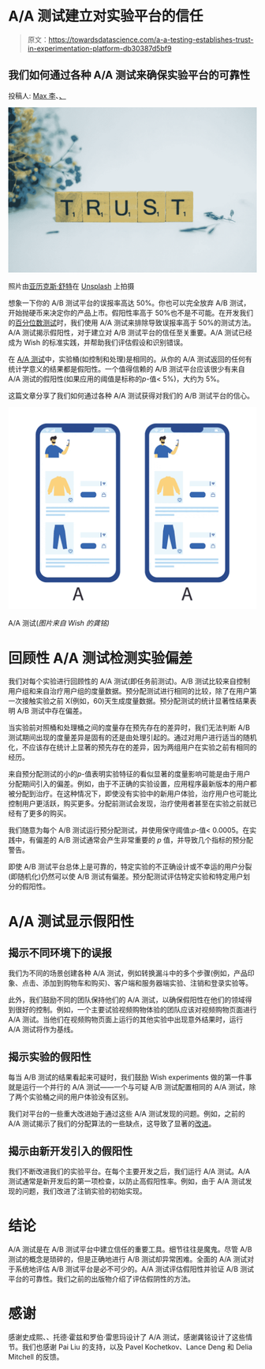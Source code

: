 # A/A 测试建立对实验平台的信任

> 原文：<https://towardsdatascience.com/a-a-testing-establishes-trust-in-experimentation-platform-db30387d5bf9>

## 我们如何通过各种 A/A 测试来确保实验平台的可靠性

投稿人: [Max 李](https://medium.com/@qike_max_li)、[、](https://www.linkedin.com/in/chaoqi-bill/)

![](img/01324c7a778bd83af3ed9dd7951873c3.png)

照片由[亚历克斯·舒特](https://unsplash.com/@faithgiant?utm_source=medium&utm_medium=referral)在 [Unsplash](https://unsplash.com?utm_source=medium&utm_medium=referral) 上拍摄

想象一下你的 A/B 测试平台的误报率高达 50%。你也可以完全放弃 A/B 测试，开始抛硬币来决定你的产品上市。假阳性率高于 50%也不是不可能。在开发我们的[百分位数测试](/how-wish-a-b-tests-percentiles-35ee3e4589e7)时，我们使用 A/A 测试来排除导致误报率高于 50%的测试方法。A/A 测试揭示假阳性，对于建立对 A/B 测试平台的信任至关重要。A/A 测试已经成为 Wish 的标准实践，并帮助我们评估假设和识别错误。

在 [A/A 测试](https://www.optimizely.com/optimization-glossary/aa-testing/#:~:text=What%20is%20A%2FA%20testing,the%20experiment%20is%20statistically%20fair.)中，实验桶(如控制和处理)是相同的。从你的 A/A 测试返回的任何有统计学意义的结果都是假阳性。一个值得信赖的 A/B 测试平台应该很少有来自 A/A 测试的假阳性(如果应用的阈值是标称的*p*-值< 5%)，大约为 5%。

这篇文章分享了我们如何通过各种 A/A 测试获得对我们的 A/B 测试平台的信心。

![](img/509d31b657b584e1bb2223d43a741e93.png)

A/A 测试(*图片来自 Wish 的龚铭)*

# 回顾性 A/A 测试检测实验偏差

我们对每个实验进行回顾性的 A/A 测试(即任务前测试)。A/B 测试比较来自控制用户组和来自治疗用户组的度量数据。预分配测试进行相同的比较，除了在用户第一次接触实验之前 X(例如，60)天生成度量数据。预分配测试的统计显著性结果表明 A/B 测试中存在偏差。

当实验前对照桶和处理桶之间的度量存在预先存在的差异时，我们无法判断 A/B 测试期间出现的度量差异是固有的还是由处理引起的。通过对用户进行适当的随机化，不应该存在统计上显著的预先存在的差异，因为两组用户在实验之前有相同的经历。

来自预分配测试的小的*p*-值表明实验特征的看似显著的度量影响可能是由于用户分配期间引入的偏差。例如，由于不正确的实验设置，应用程序最新版本的用户都被分配到治疗。在这种情况下，即使没有实验中的新用户体验，治疗用户也可能比控制用户更活跃，购买更多。分配前测试会发现，治疗使用者甚至在实验之前就已经有了更多的购买。

我们随意为每个 A/B 测试运行预分配测试，并使用保守阈值:*p*-值< 0.0005。在实践中，有偏差的 A/B 测试通常会产生非常重要的 *p* 值，并导致几个指标的预分配警告。

即使 A/B 测试平台总体上是可靠的，特定实验的不正确设计或不幸运的用户分裂(即随机化)仍然可以使 A/B 测试有偏差。预分配测试评估特定实验和特定用户划分的假阳性。

# A/A 测试显示假阳性

## 揭示不同环境下的误报

我们为不同的场景创建各种 A/A 测试，例如转换漏斗中的多个步骤(例如，产品印象、点击、添加到购物车和购买)、客户端和服务器端实验、注销和登录实验等。

此外，我们鼓励不同的团队保持他们的 A/A 测试，以确保假阳性在他们的领域得到很好的控制。例如，一个主要试验视频购物体验的团队应该对视频购物页面进行 A/A 测试。当他们在视频购物页面上运行的其他实验中出现意外结果时，运行 A/A 测试将作为基线。

## 揭示实验的假阳性

每当 A/B 测试的结果看起来可疑时，我们鼓励 Wish experiments 做的第一件事就是运行一个并行的 A/A 测试——一个与可疑 A/B 测试配置相同的 A/A 测试，除了两个实验桶之间的用户体验没有区别。

我们对平台的一些重大改进始于通过这些 A/A 测试发现的问题。例如，之前的 A/A 测试揭示了我们的分配算法的一些缺点，这导致了显著的[改进](/assign-experiment-variants-at-scale-in-a-b-tests-e80fedb2779d)。

## 揭示由新开发引入的假阳性

我们不断改进我们的实验平台。在每个主要开发之后，我们运行 A/A 测试。A/A 测试通常是新开发后的第一项检查，以防止高假阳性率。例如，由于 A/A 测试发现的问题，我们改进了注销实验的初始实现。

# 结论

A/A 测试是在 A/B 测试平台中建立信任的重要工具。细节往往是魔鬼。尽管 A/B 测试的概念是琐碎的，但是正确地进行 A/B 测试却异常困难。全面的 A/A 测试对于系统地评估 A/B 测试平台是必不可少的。A/A 测试评估假阳性并验证 A/B 测试平台的可靠性。我们之前的出版物介绍了评估假阴性的方法。

# 感谢

感谢史成熙、、托德·霍兹和罗伯·雷思玛设计了 A/A 测试，感谢龚铭设计了这些情节。我们也感谢 Pai Liu 的支持，以及 Pavel Kochetkov、Lance Deng 和 Delia Mitchell 的反馈。